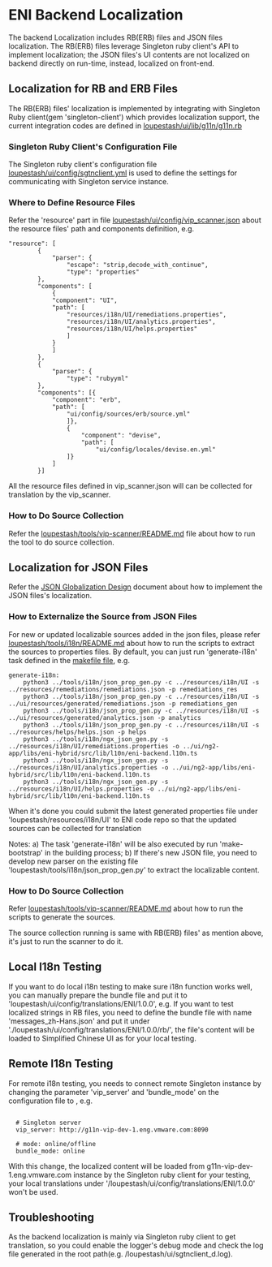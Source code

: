 # ENI Backend Localization

The backend Localization includes RB(ERB) files and JSON files localization. The RB(ERB) files leverage Singleton ruby client's API to implement localization; the JSON files's UI contents are not localized on backend directly on run-time, instead, localized on front-end.


## Localization for RB and ERB Files

The RB(ERB) files' localization is implemented by integrating with Singleton Ruby client(gem 'singleton-client') which provides localization support, the current integration codes are defined in [loupestash/ui/lib/g11n/g11n.rb](../ui/lib/g11n/g11n.rb)

### Singleton Ruby Client's Configuration File

The Singleton ruby client's configuration file [loupestash/ui/config/sgtnclient.yml](../ui/config/sgtnclient.yml) is used to define the settings for communicating with Singleton service instance.

### Where to Define Resource Files

Refer the 'resource' part in file [loupestash/ui/config/vip_scanner.json](../ui/config/vip_scanner.json) about the resource files' path and components definition, e.g.

```
"resource": [
        {
            "parser": {
                "escape": "strip,decode_with_continue",
                "type": "properties"
        },
        "components": [
            {
            "component": "UI",
            "path": [
                "resources/i18n/UI/remediations.properties",
                "resources/i18n/UI/analytics.properties",
                "resources/i18n/UI/helps.properties"
                ]
            }
            ]
        },
        {
            "parser": {                                 
                "type": "rubyyml"
        },
        "components": [{
            "component": "erb",
            "path": [
                "ui/config/sources/erb/source.yml"  
                ]},
                {
                    "component": "devise",
                    "path": [
                        "ui/config/locales/devise.en.yml"  
                ]}
            ]
        }]
```

All the resource files defined in vip_scanner.json will can be collected for translation by the vip_scanner.

### How to Do Source Collection

Refer the [loupestash/tools/vip-scanner/README.md](../tools/vip-scanner/README.md) file about how to run the tool to do source collection.


## Localization for JSON Files

Refer the [JSON Globalization Design](https://confluence.eng.vmware.com/display/GQ/2.2+DB%28JSON%29+Gobalization+Design) document about how to implement the JSON files's localization.

### How to Externalize the Source from JSON Files

For new or updated localizable sources added in the json files, please refer [loupestash/tools/i18n/README.md](../tools/i18n/README.md) about how to run the scripts to extract the sources to properties files. By default, you can just run 'generate-i18n' task defined in the [makefile file](../ui/Makefile), e.g.

```
generate-i18n:
	python3 ../tools/i18n/json_prop_gen.py -c ../resources/i18n/UI -s ../resources/remediations/remediations.json -p remediations_res
	python3 ../tools/i18n/json_prop_gen.py -c ../resources/i18n/UI -s ../ui/resources/generated/remediations.json -p remediations_gen
	python3 ../tools/i18n/json_prop_gen.py -c ../resources/i18n/UI -s ../ui/resources/generated/analytics.json -p analytics
	python3 ../tools/i18n/json_prop_gen.py -c ../resources/i18n/UI -s ../resources/helps/helps.json -p helps
	python3 ../tools/i18n/ngx_json_gen.py -s ../resources/i18n/UI/remediations.properties -o ../ui/ng2-app/libs/eni-hybrid/src/lib/l10n/eni-backend.l10n.ts
	python3 ../tools/i18n/ngx_json_gen.py -s ../resources/i18n/UI/analytics.properties -o ../ui/ng2-app/libs/eni-hybrid/src/lib/l10n/eni-backend.l10n.ts
	python3 ../tools/i18n/ngx_json_gen.py -s ../resources/i18n/UI/helps.properties -o ../ui/ng2-app/libs/eni-hybrid/src/lib/l10n/eni-backend.l10n.ts
```

When it's done you could submit the latest generated properties file under 'loupestash/resources/i18n/UI' to ENI code repo so that the updated sources can be collected for translation

Notes: 
a) The task 'generate-i18n' will be also executed by run 'make-bootstrap' in the building process;
b) If there's new JSON file, you need to develop new parser on the existing file 'loupestash/tools/i18n/json_prop_gen.py' to extract the localizable content.

### How to Do Source Collection

Refer [loupestash/tools/vip-scanner/README.md](../tools/i18n/README.md) about how to run the scripts to generate the sources.

The source collection running is same with RB(ERB) files' as mention above, it's just to run the scanner to do it.


## Local I18n Testing

If you want to do local i18n testing to make sure i18n function works well, you can manually prepare the bundle file and put it to 'loupestash/ui/config/translations/ENI/1.0.0', e.g. If you want to test localized strings in RB files, you need to define the bundle file with name 'messages_zh-Hans.json' and put it under './loupestash/ui/config/translations/ENI/1.0.0/rb/', the file's content will be loaded to Simplified Chinese UI as for your local testing.


## Remote I18n Testing

For remote i18n testing, you needs to connect remote Singleton instance by changing the parameter 'vip_server' and 'bundle_mode' on the configuration file to , e.g.

```  

  # Singleton server
  vip_server: http://g11n-vip-dev-1.eng.vmware.com:8090

  # mode: online/offline
  bundle_mode: online

```  
With this change, the localized content will be loaded from g11n-vip-dev-1.eng.vmware.com instance by the Singleton ruby client for your testing, your local translations under '/loupestash/ui/config/translations/ENI/1.0.0' won't be used.



## Troubleshooting

As the backend localization is mainly via Singleton ruby client to get translation, so you could enable the logger's debug mode and check the log file generated in the root path(e.g. /loupestash/ui/sgtnclient_d.log).